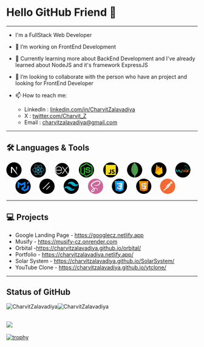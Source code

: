 # Hello GitHub Friend 👋

***

- I'm a FullStack Web Developer

- 🔭 I’m working on FrontEnd Development
- 🌱 Currently learning more about BackEnd Development and I've already learned about NodeJS and it's framework ExpressJS
- 👯 I’m looking to collaborate with the person who have an project and looking for FrontEnd Developer
- 📫 How to reach me:
  - LinkedIn : <a href='https://www.linkedin.com/in/charvit-zalavadiya-1b34b3243/'>linkedin.com/in/CharvitZalavadiya</a>
  - X : <a href='https://twitter.com/Charvit_Z'>twitter.com/Charvit_Z</a>
  - Email : charvitzalavadiya@gmail.com

***

## 🛠 Languages & Tools

<span><img src="next.png" width='40px' heigth='20px'>&nbsp;&nbsp;&nbsp;&nbsp;&nbsp;</span>
<span><img src="react.png" width='40px' heigth='20px'>&nbsp;&nbsp;&nbsp;&nbsp;&nbsp;</span>
<span><img src="express-js.png" width='40px' heigth='20px'>&nbsp;&nbsp;&nbsp;&nbsp;&nbsp;</span>
<span><img src="node-js.png" width='40px' heigth='20px'>&nbsp;&nbsp;&nbsp;&nbsp;&nbsp;</span>
<span><img src="javascript.png" width='40px' heigth='20px'>&nbsp;&nbsp;&nbsp;&nbsp;&nbsp;</span>
<span><img src="mongo.png" width='40px' heigth='20px'>&nbsp;&nbsp;&nbsp;&nbsp;&nbsp;</span>
<span><img src="firebase.png" width='40px' heigth='20px'>&nbsp;&nbsp;&nbsp;&nbsp;&nbsp;</span>
<span><img src="mysql.png" width='40px' heigth='20px'>&nbsp;&nbsp;&nbsp;&nbsp;&nbsp;</span>
<span><img src="mui.png" width='40px' heigth='20px'>&nbsp;&nbsp;&nbsp;&nbsp;&nbsp;</span>
<span><img src="image.png" width='40px' heigth='20px'>&nbsp;&nbsp;&nbsp;&nbsp;&nbsp;</span>
<span><img src="tailwind-css.png" width='40px' heigth='20px'>&nbsp;&nbsp;&nbsp;&nbsp;&nbsp;</span>
<span><img src="sass (1).png" width='40px' heigth='20px'>&nbsp;&nbsp;&nbsp;&nbsp;&nbsp;</span>
<span><img src="css.png" width='40px' heigth='20px'>&nbsp;&nbsp;&nbsp;&nbsp;&nbsp;</span>
<span><img src="html.png" width='40px' heigth='20px'>&nbsp;&nbsp;&nbsp;&nbsp;&nbsp;</span>
<span><img src="postman-api.png" width='40px' heigth='20px'>&nbsp;&nbsp;&nbsp;&nbsp;&nbsp;</span>

***

## 💻 Projects

- Google Landing Page - https://googlecz.netlify.app
- Musify - https://musify-cz.onrender.com
- Orbital -https://charvitzalavadiya.github.io/orbital/
- Portfolio -  https://charvitzalavadiya.netlify.app/
- Solar System - https://charvitzalavadiya.github.io/SolarSystem/
- YouTube Clone - https://charvitzalavadiya.github.io/ytclone/

***

## Status of GitHub

<p><img align="left" src="https://github-readme-stats.vercel.app/api/top-langs?username=CharvitZalavadiya&theme=blue-green&show_icons=true&locale=en&layout=compact" alt="CharvitZalavadiya" /></p>

<img align="left" src="https://github-readme-stats.vercel.app/api?username=CharvitZalavadiya&theme=blue-green&show_icons=true&locale=en" alt="CharvitZalavadiya" /><br/>


<br>![](https://github-readme-streak-stats.herokuapp.com/?user=CharvitZalavadiya&theme=blue-green&hide_border=false)<br/>

[![trophy](https://github-profile-trophy.vercel.app/?username=CharvitZalavadiya&theme=monokai&row=1&column=7&margin-w=15)](https://github.com/ryo-ma/github-profile-trophy)<br>
